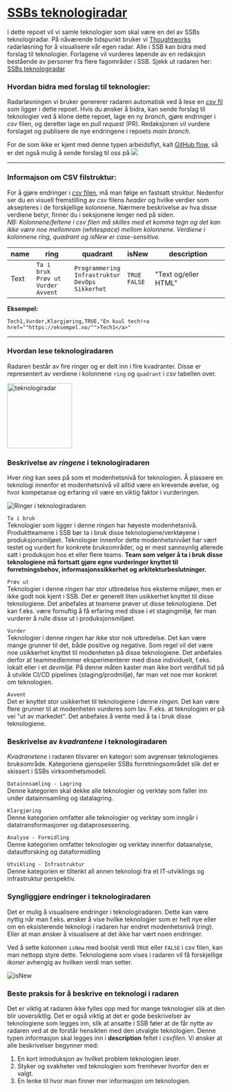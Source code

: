 
# [SSBs teknologiradar](https://radar.thoughtworks.com/?sheetId=https%3A%2F%2Fraw.githubusercontent.com%2Fstatisticsnorway%2Fteknologiradar%2Fmain%2FSSB%2520-%2520Teknologiradar.csv)

I dette repoet vil vi samle teknologier som skal være en del av SSBs teknologiradar. På nåværende tidspunkt bruker vi [Thoughtworks](https://www.thoughtworks.com/radar) radarløsning for å visualisere vår egen radar. Alle i SSB kan bidra med forslag til teknologier. Forlagene vil vurderes løpende av en redaksjon bestående av personer fra flere fagområder i SSB. Sjekk ut radaren her: [SSBs teknologiradar](https://radar.thoughtworks.com/?sheetId=https%3A%2F%2Fraw.githubusercontent.com%2Fstatisticsnorway%2Fteknologiradar%2Fmain%2FSSB%2520-%2520Teknologiradar.csv)

### Hvordan bidra med forslag til teknologier:

Radarløsningen vi bruker genererer radaren automatisk ved å lese en [*csv* fil](https://github.com/statisticsnorway/teknologiradar/blob/main/SSB%20-%20Teknologiradar.csv) som ligger i dette repoet. Hvis du ønsker å bidra, kan sende forslag til teknologier ved å klone dette repoet, lage en ny *branch*, gjøre endringer i *csv* filen, og deretter lage en *pull request* (PR). Redaksjonen vil vurdere forslaget og publisere de nye endringene i repoets *main branch*.

For de som ikke er kjent med denne typen arbeidsflyt, kalt [GitHub flow](https://docs.github.com/en/get-started/quickstart/github-flow), så er det også mulig å sende forslag til oss på <a href="https://ssb-norge.slack.com/archives/C02NRC2V83Z"><img src="https://img.shields.io/badge/Slack-4A154B?style=for-the-badge&logo=slack&logoColor=white"></a>

---

### Informajson om CSV filstruktur:

For å gjøre endringer i [*csv* filen](https://github.com/statisticsnorway/teknologiradar/blob/main/SSB%20-%20Teknologiradar.csv), må man følge en fastsatt struktur. Nedenfor ser du en visuell fremstilling av *csv* filens *header* og hvilke verdier som aksepteres i de forskjellige kolonnene. Nærmere beskrivelse av hva disse verdiene betyr, finner du i seksjonene lenger ned på siden. \
*NB: Kolonnene/feltene i csv filen må skilles med et komma tegn og det kan ikke være noe mellomrom (whitespace) mellom kolonnene. Verdiene i kolonnene ring, quadrant og isNew er case-sensitive.*

| name 	| ring 	| quadrant 	| isNew 	| description 	|
|-------|-------|-----------|---------|---------------|
|Text |`Ta i bruk`<br />`Prøv ut`<br />`Vurder`<br />`Avvent`|`Programmering`<br />`Infrastruktur`<br />`DevOps`<br />`Sikkerhet`|`TRUE`<br />`FALSE`|"Text og/eller HTML"|

**Eksempel:**
```
Tech1,Vurder,Klargjøring,TRUE,"En kuul tech!<a href=""https://eksempel.no/"">Tech1</a>"
```
---

### Hvordan lese teknologiradaren

Radaren består av fire ringer og er delt inn i fire kvadranter. Disse er representert av verdiene i kolonnene `ring` og `quadrant` i *csv* tabellen over.

<img src="https://github.com/statisticsnorway/teknologiradar/blob/main/radar.png" alt="teknologiradar" width="150"/>

### Beskrivelse av *ringene* i teknologiradaren

Hver *ring* kan sees på som et modenhetsnivå for teknologien. Å plassere en teknologi innenfor et modenhetsnivå vil alltid være en krevende øvelse, og hvor kompetanse og erfaring vil være en viktig faktor i vurderingen.

![Ringer i teknologiradaren](https://github.com/statisticsnorway/teknologiradar/blob/main/rings.png)

`Ta i bruk` \
Teknologier som ligger i denne *ringen* har høyeste modenhetsnivå. Produktteamene i SSB bør ta i bruk disse teknologiene/verktøyene i produksjonsmiljøet. Teknologier innenfor dette modenhetsnivået har vært testet og vurdert for konkrete bruksområder, og er mest sannsynlig allerede satt i produksjon hos et eller flere teams. **Team som velger å ta i bruk disse teknologiene må fortsatt gjøre egne vurderinger knyttet til forretningsbehov, informasjonssikkerhet og arkitekturbeslutninger.**

`Prøv ut` \
Teknologier i denne *ringen* har stor utbredelse hos eksterne miljøer, men er ikke godt nok kjent i SSB. Det er generelt liten usikkerhet knyttet til disse teknologiene. Det anbefales at teamene prøver ut disse teknologiene. Det kan f.eks. være fornuftig å få erfaring med disse i et stagingmiljø, før man vurderer å rulle disse ut i produksjonsmiljøet.

`Vurder` \
Teknologier i denne *ringen* har ikke stor nok utbredelse. Det kan være mange grunner til det, både positive og negative. Som regel vil det være noe usikkerhet knyttet til modenheten på disse teknologiene. Det anbefales derfor at teammedlemmer eksperimenterer med disse individuelt, f.eks. lokalt eller i et *devmiljø*. På denne måten kaster man ikke bort verdifull tid  på å utvikle CI/CD pipelines (staging/prodmiljø), før man vet noe mer konkret om teknologien.

`Avvent` \
Det er knyttet stor usikkerhet til teknologiene i denne *ringen*. Det kan være flere grunner til at modenheten vurderes som lav. F.eks. at teknologien er på vei "ut av markedet". Det anbefales å vente med å ta i bruk disse teknologiene.

### Beskrivelse av *kvadrantene* i teknologiradaren

*Kvadranetene* i radaren tilsvarer en kategori som avgrenser teknologienes bruksområde. Kategoriene gjenspeiler SSBs forretningsområdet slik det er skissert i SSBs virksomhetsmodell.

`Datainnsamling - Lagring` \
Denne kategorien skal dekke alle teknologier og verktøy som faller inn under datainnsamling og datalagring.

`Klargjøring` \
Denne kategorien omfatter alle teknologier og verktøy som inngår i datatransformasjoner og dataprosessering.

`Analyse - Formidling` \
Denne kategorien omfatter teknologier og verktøy innenfor dataanalyse, datautforsking og dataformidling

`Utvikling - Infrastruktur` \
Denne kategorien er tiltenkt all annen teknologi fra et IT-utviklings og infrastruktur perspektiv.

### Syngliggjøre endringer i teknologiradaren

Det er mulig å visualisere endringer i teknologiradaren. Dette kan være nyttig når man f.eks. ønsker å vise hvilke teknologier som er helt nye eller om en eksisterende teknologi i radaren har endret modenhetsnivå (*ring*). Eller at man ønsker å visualisere at det ikke har vært noen endringer.

Ved å sette kolonnen `isNew` med boolsk verdi `TRUE` eller `FALSE` i csv filen, kan man nettopp styre dette. Teknologiene som vises i radaren vil få forskjellige *ikoner* avhengig av hvilken verdi man setter.

![isNew](https://github.com/statisticsnorway/teknologiradar/blob/main/isNew.png)

### Beste praksis for å beskrive en teknologi i radaren

Det er viktig at radaren ikke fylles opp med for mange teknologier slik at den blir uoversiktlig. Det er også viktig at det er gode beskrivelser av teknologiene som legges inn, slik at ansatte i SSB føler at de får nytte av radaren ved at de forstår hensikten med den utvalgte teknologien. Denne typen informasjon skal legges inn i **description** feltet i *csvfilen*. Vi ønsker at alle beskrivelser begynner med:

1. En kort introduksjon av hvilket problem teknologien løser.
2. Styker og svakheter ved teknologien som fremhever hvorfor den er valgt.
3. En lenke til hvor man finner mer informasjon om teknologien.
